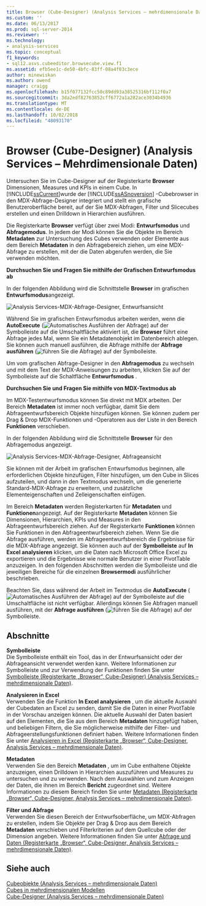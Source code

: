 ```yaml
---
title: Browser (Cube-Designer) (Analysis Services – mehrdimensionale Daten) | Microsoft-Dokumentation
ms.custom: ''
ms.date: 06/13/2017
ms.prod: sql-server-2014
ms.reviewer: ''
ms.technology:
- analysis-services
ms.topic: conceptual
f1_keywords:
- sql12.asvs.cubeeditor.browsecube.view.f1
ms.assetid: efb5ee1c-de50-4bfc-83ff-08a4f03c3ece
author: minewiskan
ms.author: owend
manager: craigg
ms.openlocfilehash: b15f077132fcc50c89dd93a38525316bf112f0a7
ms.sourcegitcommit: 3da2edf82763852cff6772a1a282ace3034b4936
ms.translationtype: MT
ms.contentlocale: de-DE
ms.lasthandoff: 10/02/2018
ms.locfileid: "48093170"
---
```

# <a name="browser-cube-designer-analysis-services---multidimensional-data"></a>Browser (Cube-Designer) (Analysis Services – Mehrdimensionale Daten)
  Untersuchen Sie im Cube-Designer auf der Registerkarte **Browser** Dimensionen, Measures und KPIs in einem Cube. In [!INCLUDE[ssCurrent](../includes/sscurrent-md.md)]wurde der [!INCLUDE[ssASnoversion](../includes/ssasnoversion-md.md)] -Cubebrowser in den MDX-Abfrage-Designer integriert und stellt ein grafische Benutzeroberfläche bereit, auf der Sie MDX-Abfragen, Filter und Slicecubes erstellen und einen Drilldown in Hierarchien ausführen.  
  
 Die Registerkarte **Browser** verfügt über zwei Modi: **Entwurfsmodus** und **Abfragemodus**. In jedem der Modi können Sie die Objekte im Bereich **Metadaten** zur Untersuchung des Cubes verwenden oder Elemente aus dem Bereich **Metadaten** in den Abfragebereich ziehen, um eine MDX-Abfrage zu erstellen, mit der die Daten abgerufen werden, die Sie verwenden möchten.  
  
 **Durchsuchen Sie und Fragen Sie mithilfe der Grafischen Entwurfsmodus ab**  
  
 In der folgenden Abbildung wird die Schnittstelle **Browser** im grafischen **Entwurfsmodus**angezeigt.  
  
 ![Analysis Services-MDX-Abfrage-Designer, Entwurfsansicht](media/rsqd-dsawas-mdx-designmode.gif "Analysis Services MDX query designer, design view")  
  
 Während Sie im grafischen Entwurfsmodus arbeiten werden, wenn die **AutoExecute** (![Automatisches Ausführen der Abfrage](media/rsqdicon-autoexecute.gif "Automatisches Ausführen der Abfrage")) auf der Symbolleiste auf die Umschaltfläche aktiviert ist, die **Browser** führt eine Abfrage jedes Mal, wenn Sie ein Metadatenobjekt im Datenbereich ablegen. Sie können auch manuell ausführen, die Abfrage mithilfe der **Abfrage ausführen** (![führen Sie die Abfrage](media/rsqdicon-run.gif "führen Sie die Abfrage")) auf der Symbolleiste.  
  
 Um vom grafischen Abfrage-Designer in den **Abfragemodus** zu wechseln und mit dem Text der MDX-Anweisungen zu arbeiten, klicken Sie auf der Symbolleiste auf die Schaltfläche **Entwurfsmodus** .  
  
 **Durchsuchen Sie und Fragen Sie mithilfe von MDX-Textmodus ab**  
  
 Im MDX-Testentwurfsmodus können Sie direkt mit MDX arbeiten. Der Bereich **Metadaten** ist immer noch verfügbar, damit Sie dem Abfrageentwurfsbereich Objekte hinzufügen können. Sie können zudem per Drag &amp; Drop MDX-Funktionen und -Operatoren aus der Liste in den Bereich **Funktionen** verschieben.  
  
 In der folgenden Abbildung wird die Schnittstelle **Browser** für den Abfragemodus angezeigt.  
  
 ![Analysis Services-MDX-Abfrage-Designer, Abfrageansicht](media/rsqd-dsawas-mdx-querymode.gif "Analysis Services MDX query designer, query view")  
  
 Sie können mit der Arbeit im grafischen Entwurfsmodus beginnen, alle erforderlichen Objekte hinzufügen, Filter hinzufügen, um den Cube in Slices aufzuteilen, und dann in den Textmodus wechseln, um die generierte Standard-MDX-Abfrage zu erweitern, und zusätzliche Elementeigenschaften und Zelleigenschaften einfügen.  
  
 Im Bereich **Metadaten** werden Registerkarten für **Metadaten** und **Funktionen**angezeigt. Auf der Registerkarte **Metadaten** können Sie Dimensionen, Hierarchien, KPIs und Measures in den Abfrageentwurfsbereich ziehen. Auf der Registerkarte **Funktionen** können Sie Funktionen in den Abfrageentwurfsbereich ziehen. Wenn Sie die Abfrage ausführen, werden im Abfrageentwurfsbereich die Ergebnisse für die MDX-Abfrage angezeigt. Sie können auch auf der **Symbolleiste** auf **In Excel analysieren** klicken, um die Daten nach Microsoft Office Excel zu exportieren und die Ergebnisse wie normale Benutzer in einer PivotTable anzuzeigen. In den folgenden Abschnitten werden die Symbolleiste und die jeweiligen Bereiche für die einzelnen **Browsermodi** ausführlicher beschrieben.  
  
 Beachten Sie, dass während der Arbeit im Textmodus die **AutoExecute** (![Automatisches Ausführen der Abfrage](media/rsqdicon-autoexecute.gif "Automatisches Ausführen der Abfrage")) auf der Symbolleiste auf die Umschaltfläche ist nicht verfügbar. Allerdings können Sie Abfragen manuell ausführen, mit der **Abfrage ausführen** (![führen Sie die Abfrage](media/rsqdicon-run.gif "führen Sie die Abfrage")) auf der Symbolleiste.  
  
## <a name="sections"></a>Abschnitte  
 **Symbolleiste**  
 Die Symbolleiste enthält ein Tool, das in der Entwurfsansicht oder der Abfrageansicht verwendet werden kann. Weitere Informationen zur Symbolleiste und zur Verwendung der Funktionen finden Sie unter [Symbolleiste &#40;Registerkarte „Browser“, Cube-Designer&#41; &#40;Analysis Services – mehrdimensionale Daten&#41;](toolbar-browser-tab-cube-designer-analysis-services-multidimensional-data.md).  
  
 **Analysieren in Excel**  
 Verwenden Sie die Funktion **In Excel analysieren** , um die aktuelle Auswahl der Cubedaten an Excel zu senden, damit Sie die Daten in einer PivotTable in der Vorschau anzeigen können. Die aktuelle Auswahl der Daten basiert auf den Elementen, die Sie aus dem Bereich **Metadaten** hinzugefügt haben, und beliebigen Filtern, die Sie möglicherweise mithilfe der Filter- und Abfrageerstellungsfunktionen definiert haben. Weitere Informationen finden Sie unter [Analysieren in Excel &#40;Registerkarte „Browser“, Cube-Designer, Analysis Services – mehrdimensionale Daten&#41;](analyze-in-excel-browser-cube-designer-analysis-services-multidimensional-data.md).  
  
 **Metadaten**  
 Verwenden Sie den Bereich **Metadaten** , um im Cube enthaltene Objekte anzuzeigen, einen Drilldown in Hierarchien auszuführen und Measures zu untersuchen und zu verwenden. Nach dem Auswählen und zum Anzeigen der Daten, die ihnen im Bereich **Bericht** zugeordnet sind. Weitere Informationen zu diesem Bereich finden Sie unter [Metadaten &#40;Registerkarte „Browser“, Cube-Designer, Analysis Services – mehrdimensionale Daten&#41;](metadata-browser-tab-cube-designer-analysis-services-multidimensional-data.md).  
  
 **Filter und Abfrage**  
 Verwenden Sie diesen Bereich der Entwurfsoberfläche, um MDX-Abfragen zu erstellen, indem Sie Objekte per Drag &amp; Drop aus dem Bereich **Metadaten** verschieben und Filterkriterien auf dem Quellcube oder der Dimension angeben. Weitere Informationen finden Sie unter [Abfrage und Daten &#40;Registerkarte „Browser“, Cube-Designer, Analysis Services – mehrdimensionale Daten&#41;](query-filter-browser-cube-designer-analysis-services-multidimensional-data.md).  
  
## <a name="see-also"></a>Siehe auch  
 [Cubeobjekte &#40;Analysis Services – mehrdimensionale Daten&#41;](multidimensional-models-olap-logical-cube-objects/cube-objects-analysis-services-multidimensional-data.md)   
 [Cubes in mehrdimensionalen Modellen](multidimensional-models/cubes-in-multidimensional-models.md)   
 [Cube-Designer &#40;Analysis Services – mehrdimensionale Daten&#41;](cube-designer-analysis-services-multidimensional-data.md)  
  
  
